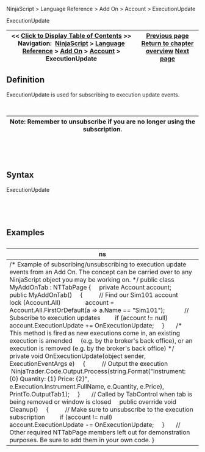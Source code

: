 ﻿


NinjaScript \> Language Reference \> Add On \> Account \> ExecutionUpdate






















ExecutionUpdate







| \<\< [Click to Display Table of Contents](executionupdate.md) \>\> **Navigation:**     [NinjaScript](ninjascript-1.md) \> [Language Reference](language_reference_wip-1.md) \> [Add On](add_on-1.md) \> [Account](account_class-1.md) \> ExecutionUpdate | [Previous page](executions-1.md) [Return to chapter overview](account_class-1.md) [Next page](flatten-1.md) |
| --- | --- |











## Definition


ExecutionUpdate is used for subscribing to execution update events. 


 




| Note: Remember to unsubscribe if you are no longer using the subscription. |
| --- |



 


 


## Syntax


ExecutionUpdate


 


 


## Examples


## 




| ns |
| --- |
| /\* Example of subscribing/unsubscribing to execution update events from an Add On. The concept can be carried over to any NinjaScript object you may be working on. \*/ public class MyAddOnTab : NTTabPage {      private Account account;      public MyAddOnTab()      {           // Find our Sim101 account          lock (Account.All)                account \= Account.All.FirstOrDefault(a \=\> a.Name \=\= "Sim101");             // Subscribe to execution updates          if (account !\= null)                account.ExecutionUpdate \+\= OnExecutionUpdate;      }        /\* This method is fired as new executions come in, an existing execution is amended      (e.g. by the broker's back office), or an execution is removed (e.g. by the broker's back office) \*/      private void OnExecutionUpdate(object sender, ExecutionEventArgs e)      {           // Output the execution           NinjaTrader.Code.Output.Process(string.Format("Instrument: {0} Quantity: {1} Price: {2}",                e.Execution.Instrument.FullName, e.Quantity, e.Price), PrintTo.OutputTab1\);      }        // Called by TabControl when tab is being removed or window is closed      public override void Cleanup()      {           // Make sure to unsubscribe to the execution subscription          if (account !\= null)               account.ExecutionUpdate \-\= OnExecutionUpdate;      }        // Other required NTTabPage members left out for demonstration purposes. Be sure to add them in your own code. } |









